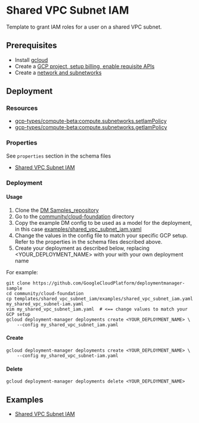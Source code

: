 # Shared VPC Subnet IAM

Template to grant IAM roles for a user on a shared VPC subnet.

## Prerequisites

- Install [gcloud](https://cloud.google.com/sdk)
- Create a [GCP project, setup billing, enable requisite APIs](../project/README.md)
- Create a [network and subnetworks](../network/README.md)

## Deployment

### Resources

- [gcp-types/compute-beta:compute.subnetworks.setIamPolicy](https://cloud.google.com/compute/docs/reference/rest/beta/subnetworks/setIamPolicy)
- [gcp-types/compute-beta:compute.subnetworks.getIamPolicy](https://cloud.google.com/compute/docs/reference/rest/beta/subnetworks/getIamPolicy)


### Properties

See `properties` section in the schema files

-  [Shared VPC Subnet IAM](shared_vpc_subnet_iam.py.schema)


### Deployment

#### Usage

1. Clone the [DM Samples_repository](https://github.com/GoogleCloudPlatform/deploymentmanager-sample)
2. Go to the [community/cloud-foundation](community/cloud-foundation) directory
3. Copy the example DM config to be used as a model for the deployment, in this case [examples/shared\_vpc\_subnet_iam.yaml](examples/shared_vpc_subnet_iam.yaml)
4. Change the values in the config file to match your specific GCP setup.
   Refer to the properties in the schema files described above.
5. Create your deployment as described below, replacing <YOUR_DEPLOYMENT_NAME>
   with your with your own deployment name


For example:

```
git clone https://github.com/GoogleCloudPlatform/deploymentmanager-sample
cd community/cloud-foundation
cp templates/shared_vpc_subnet_iam/examples/shared_vpc_subnet_iam.yaml my_shared_vpc_subnet-iam.yaml
vim my_shared_vpc_subnet_iam.yaml  # <== change values to match your GCP setup
gcloud deployment-manager deployments create <YOUR_DEPLOYMENT_NAME> \
    --config my_shared_vpc_subnet_iam.yaml
```

#### Create

```
gcloud deployment-manager deployments create <YOUR_DEPLOYMENT_NAME> \
    --config my_shared_vpc_subnet-iam.yaml
```


#### Delete

```
gcloud deployment-manager deployments delete <YOUR_DEPLOYMENT_NAME>
```


## Examples

- [Shared VPC Subnet IAM](examples/shared_vpc_subnet_iam.yaml)
